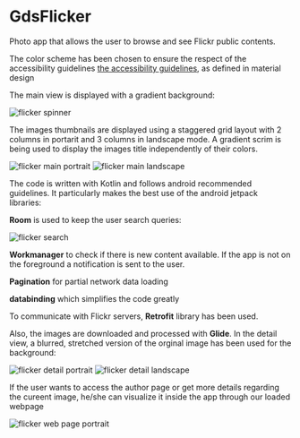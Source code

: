 # GdsFlicker

Photo app that allows the user to browse and see Flickr public contents. 

The color scheme has been chosen to ensure the respect of the accessibility guidelines
[the accessibility guidelines](https://material.io/resources/color/#!/?view.left=1&view.right=0&primary.color=6200EE&secondary.color=00a895?raw=false), as defined in material design

The main view is displayed with a gradient background:

![flicker spinner](https://github.com/Chouette2018/GdsFlicker/blob/master/screenshots/flicker_spinner.png?raw=true "Flicker spinner")

The images thumbnails are displayed using a staggered grid layout with 2 columns in portarit and 3 columns in landscape mode.
A gradient scrim is being used to display the images title independently of their colors.

![flicker main portrait](https://github.com/Chouette2018/GdsFlicker/blob/master/screenshots/flicker_ferrari_search.png?raw=true "flicker main portrait")
![flicker main landscape](https://github.com/Chouette2018/GdsFlicker/blob/master/screenshots/flicker_main_landscape.png?raw=true "flicker main landscape")

The code is written with Kotlin and follows android recommended guidelines. 
It particularly makes the best use of the android jetpack libraries:

**Room** is used to keep the user search queries:

![flicker search](https://github.com/Chouette2018/GdsFlicker/blob/master/screenshots/flicker_search_history.png?raw=true)

**Workmanager** to check if there is new content available. If the app is not on the foreground a notification is sent to the user.

**Pagination** for partial network data loading

**databinding** which simplifies the code greatly

To communicate with Flickr servers, **Retrofit** library has been used. 

Also, the images are downloaded and processed with **Glide**. In the detail view, a blurred, 
stretched version of the orginal image has been used for the background:

![flicker detail portrait](https://github.com/Chouette2018/GdsFlicker/blob/master/screenshots/flicker_detail_portrait.png?raw=true)
![flicker detail landscape](https://github.com/Chouette2018/GdsFlicker/blob/master/screenshots/flicker_detail_landscape.png?raw=true)

If the user wants to access the author page or get more details regarding the cureent image, 
he/she can visualize it inside the app through our loaded webpage

![flicker web page portrait](https://github.com/Chouette2018/GdsFlicker/blob/master/screenshots/flicker_web_page.png?raw=true)
